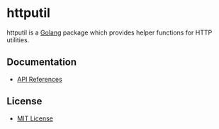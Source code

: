# httputil

httputil is a [Golang](http://golang.org) package which provides helper functions for HTTP utilities.

## Documentation
* [API References](https://pkg.go.dev/github.com/northbright/httputil)

## License
* [MIT License](./LICENSE)

